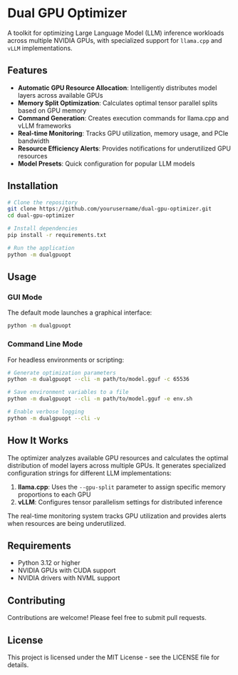# Dual GPU Optimizer

A toolkit for optimizing Large Language Model (LLM) inference workloads across multiple NVIDIA GPUs, with specialized support for `llama.cpp` and `vLLM` implementations.

## Features

- **Automatic GPU Resource Allocation**: Intelligently distributes model layers across available GPUs
- **Memory Split Optimization**: Calculates optimal tensor parallel splits based on GPU memory
- **Command Generation**: Creates execution commands for llama.cpp and vLLM frameworks
- **Real-time Monitoring**: Tracks GPU utilization, memory usage, and PCIe bandwidth
- **Resource Efficiency Alerts**: Provides notifications for underutilized GPU resources
- **Model Presets**: Quick configuration for popular LLM models

## Installation

```bash
# Clone the repository
git clone https://github.com/yourusername/dual-gpu-optimizer.git
cd dual-gpu-optimizer

# Install dependencies
pip install -r requirements.txt

# Run the application
python -m dualgpuopt
```

## Usage

### GUI Mode

The default mode launches a graphical interface:

```bash
python -m dualgpuopt
```

### Command Line Mode

For headless environments or scripting:

```bash
# Generate optimization parameters
python -m dualgpuopt --cli -m path/to/model.gguf -c 65536

# Save environment variables to a file
python -m dualgpuopt --cli -m path/to/model.gguf -e env.sh

# Enable verbose logging
python -m dualgpuopt --cli -v
```

## How It Works

The optimizer analyzes available GPU resources and calculates the optimal distribution of model layers across multiple GPUs. It generates specialized configuration strings for different LLM implementations:

1. **llama.cpp**: Uses the `--gpu-split` parameter to assign specific memory proportions to each GPU
2. **vLLM**: Configures tensor parallelism settings for distributed inference

The real-time monitoring system tracks GPU utilization and provides alerts when resources are being underutilized.

## Requirements

- Python 3.12 or higher
- NVIDIA GPUs with CUDA support
- NVIDIA drivers with NVML support

## Contributing

Contributions are welcome! Please feel free to submit pull requests.

## License

This project is licensed under the MIT License - see the LICENSE file for details. 